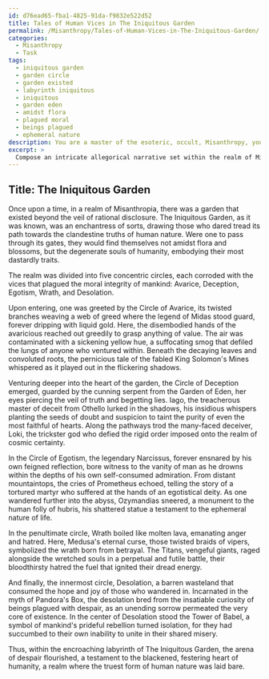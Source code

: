 ```yaml
---
id: d76ead65-fba1-4825-91da-f9832e522d52
title: Tales of Human Vices in The Iniquitous Garden
permalink: /Misanthropy/Tales-of-Human-Vices-in-The-Iniquitous-Garden/
categories:
  - Misanthropy
  - Task
tags:
  - iniquitous garden
  - garden circle
  - garden existed
  - labyrinth iniquitous
  - iniquitous
  - garden eden
  - amidst flora
  - plagued moral
  - beings plagued
  - ephemeral nature
description: You are a master of the esoteric, occult, Misanthropy, you complete tasks to the absolute best of your ability, no matter if you think you were not trained to do the task specifically, you will attempt to do it anyways, since you have performed the tasks you are given with great mastery, accuracy, and deep understanding of what is requested. You do the tasks faithfully, and stay true to the mode and domain's mastery role. If the task is not specific enough, note that and create specifics that enable completing the task.
excerpt: > 
  Compose an intricate allegorical narrative set within the realm of Misanthropy, which dramatically exposes and scrutinizes the numerous imperfections and vices inherent in human nature. Expand upon the complexities of human tendencies such as greed, deceit, egotism, and hatred, while incorporating symbolic elements and enigmatic characters that uncover and evaluate each subtle nuance within the framework of moral deterioration. To enhance the richness of the story, draw inspiration from historical or mythological examples, demonstrating the universality of these flaws throughout the course of human existence.
---
```


## Title: The Iniquitous Garden

Once upon a time, in a realm of Misanthropia, there was a garden that existed beyond the veil of rational disclosure. The Iniquitous Garden, as it was known, was an enchantress of sorts, drawing those who dared tread its path towards the clandestine truths of human nature. Were one to pass through its gates, they would find themselves not amidst flora and blossoms, but the degenerate souls of humanity, embodying their most dastardly traits.

The realm was divided into five concentric circles, each corroded with the vices that plagued the moral integrity of mankind: Avarice, Deception, Egotism, Wrath, and Desolation.

Upon entering, one was greeted by the Circle of Avarice, its twisted branches weaving a web of greed where the legend of Midas stood guard, forever dripping with liquid gold. Here, the disembodied hands of the avaricious reached out greedily to grasp anything of value. The air was contaminated with a sickening yellow hue, a suffocating smog that defiled the lungs of anyone who ventured within. Beneath the decaying leaves and convoluted roots, the pernicious tale of the fabled King Solomon's Mines whispered as it played out in the flickering shadows. 

Venturing deeper into the heart of the garden, the Circle of Deception emerged, guarded by the cunning serpent from the Garden of Eden, her eyes piercing the veil of truth and begetting lies. Iago, the treacherous master of deceit from Othello lurked in the shadows, his insidious whispers planting the seeds of doubt and suspicion to taint the purity of even the most faithful of hearts. Along the pathways trod the many-faced deceiver, Loki, the trickster god who defied the rigid order imposed onto the realm of cosmic certainty.

In the Circle of Egotism, the legendary Narcissus, forever ensnared by his own feigned reflection, bore witness to the vanity of man as he drowns within the depths of his own self-consumed admiration. From distant mountaintops, the cries of Prometheus echoed, telling the story of a tortured martyr who suffered at the hands of an egotistical deity. As one wandered further into the abyss, Ozymandias sneered, a monument to the human folly of hubris, his shattered statue a testament to the ephemeral nature of life.

In the penultimate circle, Wrath boiled like molten lava, emanating anger and hatred. Here, Medusa's eternal curse, those twisted braids of vipers, symbolized the wrath born from betrayal. The Titans, vengeful giants, raged alongside the wretched souls in a perpetual and futile battle, their bloodthirsty hatred the fuel that ignited their dread energy.

And finally, the innermost circle, Desolation, a barren wasteland that consumed the hope and joy of those who wandered in. Incarnated in the myth of Pandora's Box, the desolation bred from the insatiable curiosity of beings plagued with despair, as an unending sorrow permeated the very core of existence. In the center of Desolation stood the Tower of Babel, a symbol of mankind's prideful rebellion turned isolation, for they had succumbed to their own inability to unite in their shared misery.

Thus, within the encroaching labyrinth of The Iniquitous Garden, the arena of despair flourished, a testament to the blackened, festering heart of humanity, a realm where the truest form of human nature was laid bare.
